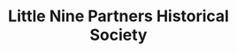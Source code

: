---
layout: repo
title: "Little Nine Partners Historical Society"
id: 21867
permalink: repos/21867/
---